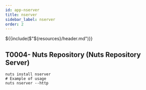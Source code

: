 ```yaml
---
id: app-nserver
title: nserver
sidebar_label: nserver
order: 2
---
```


${{include($"${resources}/header.md")}}

## T0004- Nuts Repository (Nuts Repository Server)
```
nuts install nserver
# Example of usage
nuts nserver --http
```
